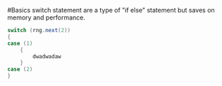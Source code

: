 #Basics
switch statement are a type of "if else" statement but saves on memory and performance.
```c#
switch (rng.next(2))
{
case (1)
	{
		dwadwadaw
	}
case (2)
}
```